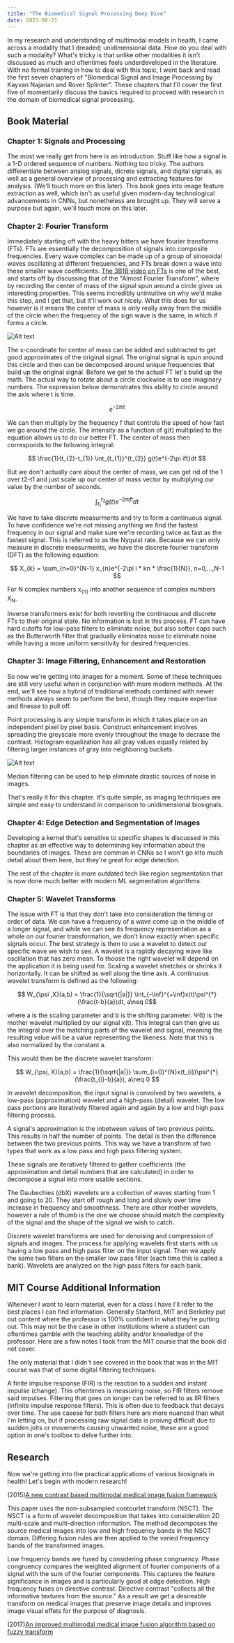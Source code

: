 ```yaml
---
title: "The Biomedical Signal Processing Deep Dive"
date: 2023-08-21
---
```


In my research and understanding of multimodal models in health, I came across a modality that I dreaded; unidimensional data.
How do you deal with such a modality? What's tricky is that unlike other modalities it isn't discussed as much and oftentimes feels underdeveloped in the literature.
With no formal training in how to deal with this topic, I went back and read the first seven chapters of "Biomedical Signal and Image Processing by Kayvan Najarian and Rover Splinter".
These chapters that I'll cover the first five of momentarily discuss the basics required to proceed with research in the domain of biomedical signal processing.

## Book Material ##

### Chapter 1: Signals and Processing ###

The most we really get from here is an introduction. Stuff like how a signal is a 1-D ordered sequence of numbers. Nothing too tricky.
The authors differentiate between analog signals, dicrete signals, and digital signals, as well as a general overview of processing and extracting features for analysis. (We'll touch more on this later).
This book goes into image feature extraction as well, which isn't as useful given modern-day technological advancements in CNNs, but nonetheless are brought up. They will serve a purpose but again, we'll touch more on this later.

### Chapter 2: Fourier Transform ###

Immediately starting off with the heavy hitters we have fourier transforms (FTs). FTs are essentially the decomposition of signals into composite frequencies.
Every wave complex can be made up of a group of sinosoidal waves oscillating at different frequencies, and FTs break down a wave into these smaller wave coefficients.
[The 3B1B video on FTs](https://www.youtube.com/watch?v=spUNpyF58BY) is one of the best, and starts off by discussing that of the "Almost Fourier Transform", where by recording the center of mass of the signal spun around a circle gives us interesting properties.
This seems incredibly unintuitive on why we'd make this step, and I get that, but it'll work out nicely.
What this does for us however is it means the center of mass is only really away from the middle of the circle when the frequency of the sign wave is the same, in which if forms a circle.

![Alt text](https://test.com)

The x-coordinate for center of mass can be added and subtracted to get good approximates of the original signal. The original signal is spun around this circle and then can be decomposed around unique frequencies that build up the original signal.
Before we get to the actual FT let's build up the math.
The actual way to rotate about a circle clockwise is to use imaginary numbers. The expression below demonstrates this ability to circle around the axis where t is time.

$$ e^{-2\pi it} $$

We can then multiply by the frequency f that controls the speed of how fast we go around the circle.
The intensity as a function of g(t) multiplied to the equation allows us to do our better FT.
The center of mass then corresponds to the following integral:

$$ \frac{1}{t_{2}-t_{1}} \int_{t_{1}}^{t_{2}} g(t)e^{-2\pi ift}dt $$

But we don't actually care about the center of mass, we can get rid of the 1 over t2-t1 and just scale up our center of mass vector by multiplying our value by the number of seconds.

$$ \int_{t_{1}}^{t_{2}} g(t)e^{-2\pi ift}dt $$

We have to take discrete measurments and try to form a continuous signal.
To have confidence we're not missing anything we find the fastest frequency in our signal and make sure we're recording twice as fast as the fastest signal. This is referred to as the Nyquist rate.
Because we can only measure in discrete measurments, we have the discrete fourier transform (DFT) as the following equation:

$$ X_{k} = \sum_{n=0}^{N-1} x_{n}e^{-2\pi i * kn * \frac{1}{N}}, n=0,...,N-1 $$

For N complex numbers x<sub>{n}</sub> into another sequence of complex numbers X<sub>N</sub>.

Inverse transformers exist for both reverting the continuous and discrete FTs to their original state. No information is lost in this process.
FT can have hard cutoffs for low-pass filters to eliminate noise, but also softer caps such as the Butterworth filter that gradually eliminates noise to eliminate noise while having a more uniform sensitivity for desired frequencies.

### Chapter 3: Image Filtering, Enhancement and Restoration

So now we're getting into images for a moment. Some of these techniques are still very useful when in conjunction with more modern methods. At the end, we'll see how a hybrid of traditional methods combined with newer methods always seem to perform the best, though they require expertise and finesse to pull off.

Point processing is any simple transform in which it takes place on an independent pixel by pixel basis.
Construct enhancement involves spreading the greyscale more evenly throughout the image to decrase the contrast.
Histogram equalization has all gray values equally related by filtering larger instances of gray into neighboring buckets.

![Alt text](https://test.com)

Median filtering can be used to help eliminate drastic sources of noise in images.

That's really it for this chapter. It's quite simple, as imaging techniques are simple and easy to understand in comparison to unidimensional biosignals.

### Chapter 4: Edge Detection and Segmentation of Images ###

Developing a kernel that's sensitive to specific shapes is discussed in this chapter as an effective way to determining key information about the boundaries of images. These are common in CNNs so I won't go into much detail about them here, but they're great for edge detection.

The rest of the chapter is more outdated tech like region segmentation that is now done much better with modern ML segmentation algorithms.

### Chapter 5: Wavelet Transforms ###

The issue with FT is that they don't take into consideration the timing or order of data. We can have a frequency of a wave come up in the middle of a longer signal, and while we can see its frequency representation as a whole on our fourier transformation, we don't know exactly when specific signals occur.
The best strategy is then to use a wavelet to detect our specific wave we wish to see.
A wavelet is a rapidly decaying wave like oscillation that has zero mean. To thoose the right wavelet will depend on the application it is being used for.
Scaling a wavelet stretches or shrinks it horizontally. It can be shifted as well along the time axis.
A continuous wavelet transform is defined as the following:

$$ W_{\psi ,X}(a,b) = \frac{1}{\sqrt{|a|}} \int_{-\inf}^{+\inf}x(t)\psi^{*}(\frac{t-b}{a})dt, a\neq 0$$

where a is the scaling parameter and b is the shifting parameter. Ψ(t) is the mother wavelet multiplied by our signal x(t). This integral can then give us the integral over the matching parts of the wavelet and signal, meaning the resulting value will be a value representing the likeness. Note that this is also normalized by the constant a.

This would then be the discrete wavelet transform:

$$ W_{\psi, X}(a,b) = \frac{1}{\sqrt{|a|}} \sum_{i=0}^{N}x(t_{i})\psi^{*}(\frac{t_{i}-b}{a}), a\neq 0 $$

In wavelet decomposition, the input signal is convolved by two wavelets, a low-pass (approximation) wavelet and a high-pass (detail) wavelet. The low pass portions are iteratively filtered again and again by a low and high pass filtering process.

A signal's approximation is the inbetween values of two previous points. This results in half the number of points. The detail is then the difference between the two previous points. This way we have a transform of two types that work as a low pass and high pass filtering system.

These signals are iteratively filtered to gather coefficients (the approximation and detail numbers that are calculated) in order to decompose a signal into more usable sections.

The Daubechies (dbX) wavelets are a collection of waves starting from 1 and going to 20. They start off rough and long and slowly over time increase in frequency and smoothness.
There are other mother wavelets, however a rule of thumb is the one we choose should match the complexity of the signal and the shape of the signal we wish to catch.

Discrete wavelet transforms are used for denoising and compression of signals and images. The process for applying wavelets first starts with us having a low pass and high pass filter on the input signal. Then we apply the same two filters on the smaller low pass filter (each time this is called a bank).
Wavelets are analyzed on the high pass filters for each bank.

## MIT Course Additional Information ##

Whenever I want to learn material, even for a class I have I'll refer to the best places I can find information. Generally Stanford, MIT and Berkeley put out content where the professor is 100% confident in what they're putting out. This may not be the case in other institutions where a student can oftentimes gamble with the teaching ability and/or knowledge of the professor. Here are a few notes I took from the MIT course that the book did not cover.

The only material that I didn't see covered in the book that was in the MIT course was that of some digital filtering techniques.

A finite impulse response (FIR) is the reaction to a sudden and instant impulse (change). This oftentimes is measuring noise, so FIR filters remove said impulses.
Filtering that goes on longer can be referred to as IIR filters (infinite impulse response filters). This is often due to feedback that decays over time.
The use casese for both filters here are more nuanced than what I'm letting on, but if processing raw signal data is proivng difficult due to sudden jolts or movements causing unwanted noise, these are a good option in one's toolbox to delve further into.

## Research ##

Now we're getting into the practical applications of various biosignals in health! Let's begin with modern research!

(2015)[A new contrast based multimodal medical image fusion framework](https://www.sciencedirect.com/science/article/pii/S0925231215000466)

This paper uses the non-subsampled contourlet transform (NSCT). The NSCT is a form of wavelet decomposition that takes into consideration 2D multi-scale and multi-direction information. The method decomposes the source medical images into low and high frequency bands in the NSCT domain. Differing fusion rules are then applied to the varied frequency bands of the transformed images.

Low frequency bands are fused by considering phase congruency. Phase congruency compares the weighted alignment of fourier components of a signal with the sum of the fourier components. This captures the feature significance in images and is particularly good at edge detection.
High frequency fuses on directive contrast. Directive contrast "collects all the informative textures from the source." As a result we get a desireable transform on medical images that preserve image details and improves image visual effets for the purpose of diagnosis.

(2017)[An improved multimodal medical image fusion algorithm based on fuzzy transform](https://www.sciencedirect.com/science/article/pii/S1047320317302432)

